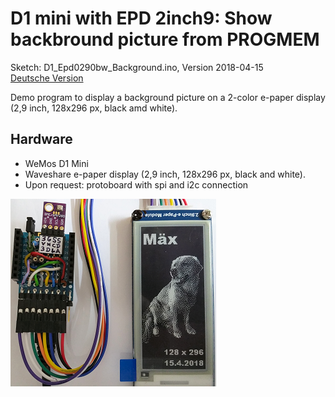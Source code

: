 # D1 mini with EPD 2inch9: Show backbround picture from PROGMEM
Sketch: D1_Epd0290bw_Background.ino, Version 2018-04-15   
[Deutsche Version](./LIESMICH.md "Deutsche Version")   

Demo program to display a background picture on a 2-color e-paper display (2,9 inch, 128x296 px, black amd white).

## Hardware
* WeMos D1 Mini
* Waveshare e-paper display (2,9 inch, 128x296 px, black and white).  
* Upon request: protoboard with spi and i2c connection

![D1 epd0290bw background](./images/D1_epd0290bw_background.png "D1mini with ePaper display 2,2inch background")   